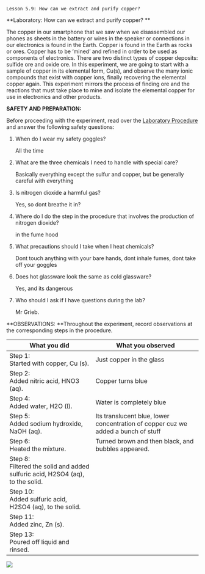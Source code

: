 ```
Lesson 5.9: How can we extract and purify copper?
```


**Laboratory: How can we extract and purify copper? **

The copper in our smartphone that we saw when we disassembled our phones as sheets in the battery or wires in the speaker or connections in our electronics is found in the Earth. Copper is found in the Earth as rocks or ores. Copper has to be ‘mined’ and refined in order to be used as components of electronics. There are two distinct types of copper deposits: sulfide ore and oxide ore. In this experiment, we are going to start with a sample of copper in its elemental form, Cu(s), and observe the many ionic compounds that exist with copper ions, finally recovering the elemental copper again. This experiment mirrors the process of finding ore and the reactions that must take place to mine and isolate the elemental copper for use in electronics and other products.

**SAFETY AND PREPARATION:**

Before proceeding with the experiment, read over the [Laboratory Procedure](https://drive.google.com/file/d/1AZ0NaKyWZ3Pu02FMjgwUbrGOWFkhWFCn/view?usp=sharing) and answer the following safety questions:



1. When do I wear my safety goggles?

   All the time

2. What are the three chemicals I need to handle with special care?
   
   Basically everything except the sulfur and copper, but be generally careful with everything
   
3. Is nitrogen dioxide a harmful gas? 
   
   Yes, so dont breathe it in?
   
4. Where do I do the step in the procedure that involves the production of nitrogen dioxide?
   
   in the fume hood
   
5. What precautions should I take when I heat chemicals?
   
   Dont touch anything with your bare hands, dont inhale fumes, dont take off your goggles
   
6. Does hot glassware look the same as cold glassware?
   
   Yes, and its dangerous
   
7. Who should I ask if I have questions during the lab?
   
   Mr Grieb.
   

**OBSERVATIONS: **Throughout the experiment, record observations at the corresponding steps in the procedure.

| What you did                                                                     | What you observed                                                                  |
| -------------------------------------------------------------------------------- | ---------------------------------------------------------------------------------- |
| Step 1:<br>Started with copper, Cu (s).                                          | Just copper in the glass                                                           |
| Step 2:<br>Added nitric acid, HNO3 (aq).                                         | Copper turns blue                                                                  |
| Step 4:<br>Added water, H2O (l).                                                 | Water is completely blue                                                           |
| Step 5:<br>Added sodium hydroxide, NaOH (aq).                                    | Its translucent blue, lower concentration of copper cuz we added a bunch of stuff | 
| Step 6:<br>Heated the mixture.                                                   | Turned brown and then black, and bubbles appeared.                                 |
| Step 8:<br>Filtered the solid and added sulfuric acid, H2SO4 (aq), to the solid. |                                                                                    |
| Step 10:<br>Added sulfuric acid, H2SO4 (aq), to the solid.                       |                                                                                    |
| Step 11:<br>Added zinc, Zn (s).                                                  |                                                                                    |
| Step 13:<br>Poured off liquid and rinsed.                                        |                                                                                    |


![](https://lh5.googleusercontent.com/8Z2v0fphxva1DPsBlFt5XRjXujdiDjBYklZRgKpgvIsQxJ_8INB-Hp_BLYyfuVFvkA-vKyw5z5j85RwqEQkx3MJaHdYHD9L3ppn1Fu1jEUi3gG6W-ysCBL5KIdpDivNkTqd9QJ70UbrY08mbjt3aSgg)